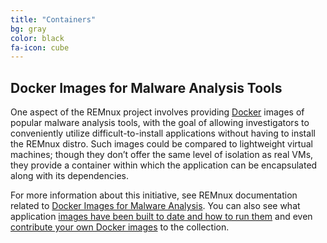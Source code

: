 ```yaml
---
title: "Containers"
bg: gray
color: black
fa-icon: cube
---
```



Docker Images for Malware Analysis Tools
----------------------------------------

One aspect of the REMnux project involves providing [Docker](https://www.docker.com/) images of popular malware analysis tools, with the goal of allowing investigators to conveniently utilize difficult-to-install applications without having to install the REMnux distro. Such images could be compared to lightweight virtual machines; though they don’t offer the same level of isolation as real VMs, they provide a container within which the application can be encapsulated along with its dependencies.

For more information about this initiative, see REMnux documentation related to [Docker Images for Malware Analysis](https://remnux.org/docs/containers/malware-analysis/). You can also see what application [images have been built to date and how to run them](https://remnux.org/docs/containers/run-apps/) and even [contribute your own Docker images](https://remnux.org/docs/containers/create-docker-images/) to the collection.

